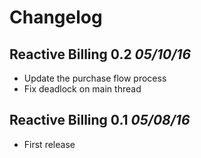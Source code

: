 # Changelog

## Reactive Billing 0.2 *05/10/16*

 * Update the purchase flow process
 * Fix deadlock on main thread


## Reactive Billing 0.1 *05/08/16*

 * First release